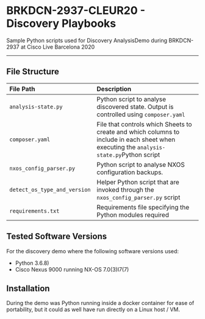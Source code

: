 # BRKDCN-2937-CLEUR20 - Discovery Playbooks

Sample Python scripts used for Discovery AnalysisDemo during BRKDCN-2937 at Cisco Live Barcelona 2020

---

## File Structure

| File Path | Description |
| :-------- | :--------- |
| `analysis-state.py` | Python script to analyse discovered state. Output is controlled using `composer.yaml` |
| `composer.yaml`| File that controls which Sheets to create and which columns to include in each sheet when executing the `analysis-state.py`Python script |
| `nxos_config_parser.py`| Python script to analyse NXOS configuration backups. |
| `detect_os_type_and_version` | Helper Python script that are invoked through the `nxos_config_parser.py` script |
| `requirements.txt` | Requirements file specifying the Python modules required |

## Tested Software Versions

For the discovery demo where the following software versions used:

* Python 3.6.8)
* Cisco Nexus 9000 running NX-OS 7.0(3)I7(7)

## Installation

During the demo was Python running inside a docker container for ease of portability, but it could as well have run directly on a Linux host / VM.
